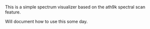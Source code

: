 This is a simple spectrum visualizer based on the ath9k spectral scan feature.

Will document how to use this some day.

